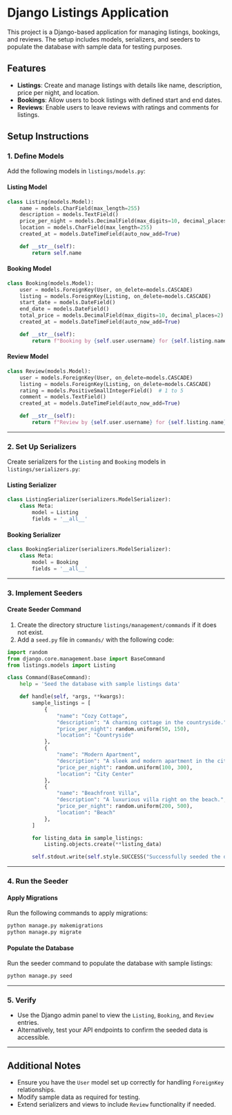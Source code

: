 # Django Listings Application

This project is a Django-based application for managing listings, bookings, and reviews. The setup includes models, serializers, and seeders to populate the database with sample data for testing purposes.

## Features

- **Listings**: Create and manage listings with details like name, description, price per night, and location.
- **Bookings**: Allow users to book listings with defined start and end dates.
- **Reviews**: Enable users to leave reviews with ratings and comments for listings.

## Setup Instructions

### 1. Define Models

Add the following models in `listings/models.py`:

#### Listing Model
```python
class Listing(models.Model):
    name = models.CharField(max_length=255)
    description = models.TextField()
    price_per_night = models.DecimalField(max_digits=10, decimal_places=2)
    location = models.CharField(max_length=255)
    created_at = models.DateTimeField(auto_now_add=True)

    def __str__(self):
        return self.name
```

#### Booking Model
```python
class Booking(models.Model):
    user = models.ForeignKey(User, on_delete=models.CASCADE)
    listing = models.ForeignKey(Listing, on_delete=models.CASCADE)
    start_date = models.DateField()
    end_date = models.DateField()
    total_price = models.DecimalField(max_digits=10, decimal_places=2)
    created_at = models.DateTimeField(auto_now_add=True)

    def __str__(self):
        return f"Booking by {self.user.username} for {self.listing.name}"
```

#### Review Model
```python
class Review(models.Model):
    user = models.ForeignKey(User, on_delete=models.CASCADE)
    listing = models.ForeignKey(Listing, on_delete=models.CASCADE)
    rating = models.PositiveSmallIntegerField()  # 1 to 5
    comment = models.TextField()
    created_at = models.DateTimeField(auto_now_add=True)

    def __str__(self):
        return f"Review by {self.user.username} for {self.listing.name}"
```

---

### 2. Set Up Serializers

Create serializers for the `Listing` and `Booking` models in `listings/serializers.py`:

#### Listing Serializer
```python
class ListingSerializer(serializers.ModelSerializer):
    class Meta:
        model = Listing
        fields = '__all__'
```

#### Booking Serializer
```python
class BookingSerializer(serializers.ModelSerializer):
    class Meta:
        model = Booking
        fields = '__all__'
```

---

### 3. Implement Seeders

#### Create Seeder Command

1. Create the directory structure `listings/management/commands` if it does not exist.
2. Add a `seed.py` file in `commands/` with the following code:

```python
import random
from django.core.management.base import BaseCommand
from listings.models import Listing

class Command(BaseCommand):
    help = 'Seed the database with sample listings data'

    def handle(self, *args, **kwargs):
        sample_listings = [
            {
                "name": "Cozy Cottage",
                "description": "A charming cottage in the countryside.",
                "price_per_night": random.uniform(50, 150),
                "location": "Countryside"
            },
            {
                "name": "Modern Apartment",
                "description": "A sleek and modern apartment in the city center.",
                "price_per_night": random.uniform(100, 300),
                "location": "City Center"
            },
            {
                "name": "Beachfront Villa",
                "description": "A luxurious villa right on the beach.",
                "price_per_night": random.uniform(200, 500),
                "location": "Beach"
            },
        ]

        for listing_data in sample_listings:
            Listing.objects.create(**listing_data)

        self.stdout.write(self.style.SUCCESS("Successfully seeded the database with sample listings data."))
```

---

### 4. Run the Seeder

#### Apply Migrations
Run the following commands to apply migrations:
```bash
python manage.py makemigrations
python manage.py migrate
```

#### Populate the Database
Run the seeder command to populate the database with sample listings:
```bash
python manage.py seed
```

---

### 5. Verify

- Use the Django admin panel to view the `Listing`, `Booking`, and `Review` entries.
- Alternatively, test your API endpoints to confirm the seeded data is accessible.

---

## Additional Notes

- Ensure you have the `User` model set up correctly for handling `ForeignKey` relationships.
- Modify sample data as required for testing.
- Extend serializers and views to include `Review` functionality if needed.
